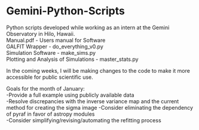 # Gemini-Python-Scripts
Python scripts developed while working as an intern at the Gemini Observatory in Hilo, Hawaii.  
Manual.pdf - Users manual for Software  
GALFIT Wrapper - do_everything_v0.py  
Simulation Software -  make_sims.py  
Plotting and Analysis of Simulations - master_stats.py  

In the coming weeks, I will be making changes to the code to make it more accessible for public scientific use.  

Goals for the month of January:  
-Provide a full example using publicly available data  
-Resolve discrepancies with the inverse variance map and the current method for creating the sigma image
-Consider eliminating the dependency of pyraf in favor of astropy modules  
-Consider simplifying/revising/automating the refitting process  

